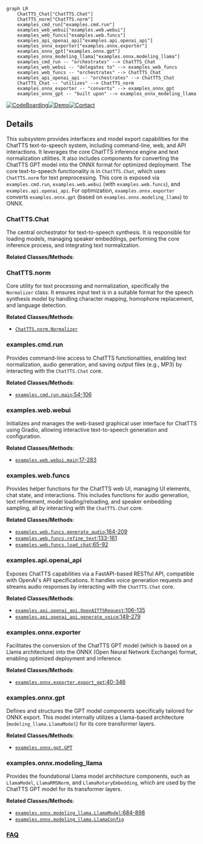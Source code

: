 ```mermaid
graph LR
    ChatTTS_Chat["ChatTTS.Chat"]
    ChatTTS_norm["ChatTTS.norm"]
    examples_cmd_run["examples.cmd.run"]
    examples_web_webui["examples.web.webui"]
    examples_web_funcs["examples.web.funcs"]
    examples_api_openai_api["examples.api.openai_api"]
    examples_onnx_exporter["examples.onnx.exporter"]
    examples_onnx_gpt["examples.onnx.gpt"]
    examples_onnx_modeling_llama["examples.onnx.modeling_llama"]
    examples_cmd_run -- "orchestrates" --> ChatTTS_Chat
    examples_web_webui -- "delegates to" --> examples_web_funcs
    examples_web_funcs -- "orchestrates" --> ChatTTS_Chat
    examples_api_openai_api -- "orchestrates" --> ChatTTS_Chat
    ChatTTS_Chat -- "utilizes" --> ChatTTS_norm
    examples_onnx_exporter -- "converts" --> examples_onnx_gpt
    examples_onnx_gpt -- "built upon" --> examples_onnx_modeling_llama
```

[![CodeBoarding](https://img.shields.io/badge/Generated%20by-CodeBoarding-9cf?style=flat-square)](https://github.com/CodeBoarding/CodeBoarding)[![Demo](https://img.shields.io/badge/Try%20our-Demo-blue?style=flat-square)](https://www.codeboarding.org/demo)[![Contact](https://img.shields.io/badge/Contact%20us%20-%20contact@codeboarding.org-lightgrey?style=flat-square)](mailto:contact@codeboarding.org)

## Details

This subsystem provides interfaces and model export capabilities for the ChatTTS text-to-speech system, including command-line, web, and API interactions. It leverages the core ChatTTS inference engine and text normalization utilities. It also includes components for converting the ChatTTS GPT model into the ONNX format for optimized deployment. The core text-to-speech functionality is in `ChatTTS.Chat`, which uses `ChatTTS.norm` for text preprocessing. This core is exposed via `examples.cmd.run`, `examples.web.webui` (with `examples.web.funcs`), and `examples.api.openai_api`. For optimization, `examples.onnx.exporter` converts `examples.onnx.gpt` (based on `examples.onnx.modeling_llama`) to ONNX.

### ChatTTS.Chat
The central orchestrator for text-to-speech synthesis. It is responsible for loading models, managing speaker embeddings, performing the core inference process, and integrating text normalization.


**Related Classes/Methods**:



### ChatTTS.norm
Core utility for text processing and normalization, specifically the `Normalizer` class. It ensures input text is in a suitable format for the speech synthesis model by handling character mapping, homophone replacement, and language detection.


**Related Classes/Methods**:

- <a href="git@github.com:2noise/ChatTTS.git/blob/main/temp/61f936eb8766444da3d6592b4973b108/ChatTTS/norm.py" target="_blank" rel="noopener noreferrer">`ChatTTS.norm.Normalizer`</a>


### examples.cmd.run
Provides command-line access to ChatTTS functionalities, enabling text normalization, audio generation, and saving output files (e.g., MP3) by interacting with the `ChatTTS.Chat` core.


**Related Classes/Methods**:

- <a href="git@github.com:2noise/ChatTTS.git/blob/main/temp/61f936eb8766444da3d6592b4973b108/examples/cmd/run.py#L54-L106" target="_blank" rel="noopener noreferrer">`examples.cmd.run.main`:54-106</a>


### examples.web.webui
Initializes and manages the web-based graphical user interface for ChatTTS using Gradio, allowing interactive text-to-speech generation and configuration.


**Related Classes/Methods**:

- <a href="git@github.com:2noise/ChatTTS.git/blob/main/temp/61f936eb8766444da3d6592b4973b108/examples/web/webui.py#L17-L283" target="_blank" rel="noopener noreferrer">`examples.web.webui.main`:17-283</a>


### examples.web.funcs
Provides helper functions for the ChatTTS web UI, managing UI elements, chat state, and interactions. This includes functions for audio generation, text refinement, model loading/reloading, and speaker embedding sampling, all by interacting with the `ChatTTS.Chat` core.


**Related Classes/Methods**:

- <a href="git@github.com:2noise/ChatTTS.git/blob/main/temp/61f936eb8766444da3d6592b4973b108/examples/web/funcs.py#L164-L209" target="_blank" rel="noopener noreferrer">`examples.web.funcs.generate_audio`:164-209</a>
- <a href="git@github.com:2noise/ChatTTS.git/blob/main/temp/61f936eb8766444da3d6592b4973b108/examples/web/funcs.py#L133-L161" target="_blank" rel="noopener noreferrer">`examples.web.funcs.refine_text`:133-161</a>
- <a href="git@github.com:2noise/ChatTTS.git/blob/main/temp/61f936eb8766444da3d6592b4973b108/examples/web/funcs.py#L65-L92" target="_blank" rel="noopener noreferrer">`examples.web.funcs.load_chat`:65-92</a>


### examples.api.openai_api
Exposes ChatTTS capabilities via a FastAPI-based RESTful API, compatible with OpenAI's API specifications. It handles voice generation requests and streams audio responses by interacting with the `ChatTTS.Chat` core.


**Related Classes/Methods**:

- <a href="git@github.com:2noise/ChatTTS.git/blob/main/temp/61f936eb8766444da3d6592b4973b108/examples/api/openai_api.py#L106-L135" target="_blank" rel="noopener noreferrer">`examples.api.openai_api.OpenAITTSRequest`:106-135</a>
- <a href="git@github.com:2noise/ChatTTS.git/blob/main/temp/61f936eb8766444da3d6592b4973b108/examples/api/openai_api.py#L149-L279" target="_blank" rel="noopener noreferrer">`examples.api.openai_api.generate_voice`:149-279</a>


### examples.onnx.exporter
Facilitates the conversion of the ChatTTS GPT model (which is based on a Llama architecture) into the ONNX (Open Neural Network Exchange) format, enabling optimized deployment and inference.


**Related Classes/Methods**:

- <a href="git@github.com:2noise/ChatTTS.git/blob/main/temp/61f936eb8766444da3d6592b4973b108/examples/onnx/exporter.py#L40-L346" target="_blank" rel="noopener noreferrer">`examples.onnx.exporter.export_gpt`:40-346</a>


### examples.onnx.gpt
Defines and structures the GPT model components specifically tailored for ONNX export. This model internally utilizes a Llama-based architecture (`modeling_llama.LlamaModel`) for its core transformer layers.


**Related Classes/Methods**:

- <a href="git@github.com:2noise/ChatTTS.git/blob/main/temp/61f936eb8766444da3d6592b4973b108/examples/onnx/gpt.py" target="_blank" rel="noopener noreferrer">`examples.onnx.gpt.GPT`</a>


### examples.onnx.modeling_llama
Provides the foundational Llama model architecture components, such as `LlamaModel`, `LlamaRMSNorm`, and `LlamaRotaryEmbedding`, which are used by the ChatTTS GPT model for its transformer layers.


**Related Classes/Methods**:

- <a href="git@github.com:2noise/ChatTTS.git/blob/main/temp/61f936eb8766444da3d6592b4973b108/examples/onnx/modeling_llama.py#L684-L898" target="_blank" rel="noopener noreferrer">`examples.onnx.modeling_llama.LlamaModel`:684-898</a>
- <a href="git@github.com:2noise/ChatTTS.git/blob/main/temp/61f936eb8766444da3d6592b4973b108/examples/onnx/modeling_llama.py" target="_blank" rel="noopener noreferrer">`examples.onnx.modeling_llama.LlamaConfig`</a>




### [FAQ](https://github.com/CodeBoarding/GeneratedOnBoardings/tree/main?tab=readme-ov-file#faq)